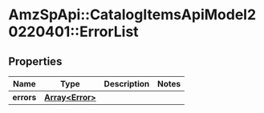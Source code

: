 # AmzSpApi::CatalogItemsApiModel20220401::ErrorList

## Properties
Name | Type | Description | Notes
------------ | ------------- | ------------- | -------------
**errors** | [**Array&lt;Error&gt;**](Error.md) |  | 

